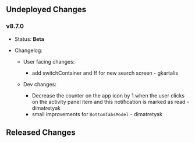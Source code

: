 ## Undeployed Changes

### v8.7.0

- Status: **Beta**
- Changelog:

  - User facing changes:

    - add switchContainer and ff for new search screen - gkartalis

  - Dev changes:
    - Decrease the counter on the app icon by 1 when the user clicks on the activity panel item and this notification is marked as read - dimatretyak
    - small improvements for `BottomTabsModel` - dimatretyak

<!-- DO NOT CHANGE -->

## Released Changes
